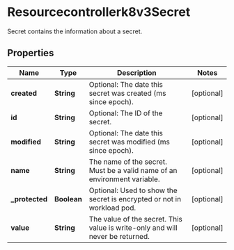 

# Resourcecontrollerk8v3Secret

Secret contains the information about a secret.

## Properties

| Name | Type | Description | Notes |
|------------ | ------------- | ------------- | -------------|
|**created** | **String** | Optional: The date this secret was created (ms since epoch). |  [optional] |
|**id** | **String** | Optional:  The ID of the secret. |  [optional] |
|**modified** | **String** | Optional: The date this secret was modified (ms since epoch). |  [optional] |
|**name** | **String** | The name of the secret. Must be a valid name of an environment variable. |  [optional] |
|**_protected** | **Boolean** | Optional: Used to show the secret is encrypted or not in workload pod. |  [optional] |
|**value** | **String** | The value of the secret. This value is write-only and will never be returned. |  [optional] |



